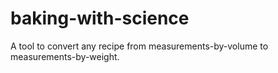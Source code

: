 # baking-with-science
A tool to convert any recipe from measurements-by-volume to measurements-by-weight.

